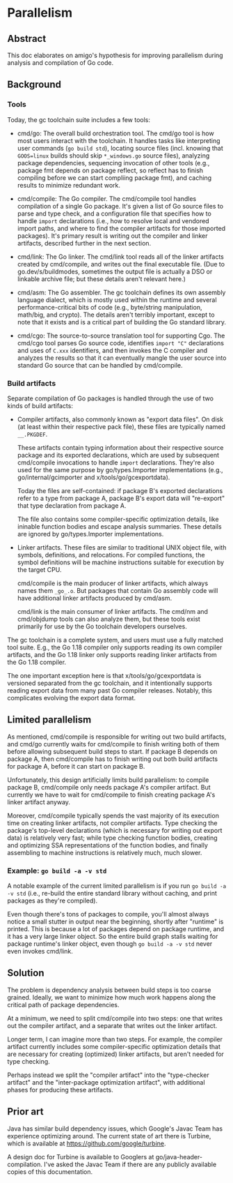 # Parallelism

## Abstract

This doc elaborates on amigo's hypothesis for improving parallelism
during analysis and compilation of Go code.

## Background

### Tools

Today, the gc toolchain suite includes a few tools:

* cmd/go: The overall build orchestration tool. The cmd/go tool is how
  most users interact with the toolchain. It handles tasks like
  interpreting user commands (`go build std`), locating source files
  (incl. knowing that `GOOS=linux` builds should skip `*_windows.go`
  source files), analyzing package dependencies, sequencing invocation
  of other tools (e.g., package fmt depends on package reflect, so
  reflect has to finish compiling before we can start compliing
  package fmt), and caching results to minimize redundant work.

* cmd/compile: The Go compiler. The cmd/compile tool handles
  compilation of a single Go package. It's given a list of Go source
  files to parse and type check, and a configuration file that
  specifies how to handle `import` declarations (i.e., how to resolve
  local and vendored import paths, and where to find the compiler
  artifacts for those imported packages). It's primary result is
  writing out the compiler and linker artifacts, described further in
  the next section.

* cmd/link: The Go linker. The cmd/link tool reads all of the linker
  artifacts created by cmd/compile, and writes out the final
  executable file. (Due to go.dev/s/buildmodes, sometimes the output
  file is actually a DSO or linkable archive file; but these details
  aren't relevant here.)

* cmd/asm: The Go assembler. The gc toolchain defines its own assembly
  language dialect, which is mostly used within the runtime and
  several performance-critical bits of code (e.g., byte/string
  manipulation, math/big, and crypto). The details aren't terribly
  important, except to note that it exists and is a critical part of
  building the Go standard library.

* cmd/cgo: The source-to-source translation tool for supporting
  Cgo. The cmd/cgo tool parses Go source code, identifies `import "C"`
  declarations and uses of `C.xxx` identifiers, and then invokes the C
  compiler and analyzes the results so that it can eventually mangle
  the user source into standard Go source that can be handled by
  cmd/compile.

### Build artifacts

Separate compilation of Go packages is handled through the use of two
kinds of build artifacts:

* Compiler artifacts, also commonly known as "export data files". On
  disk (at least within their respective pack file), these files are
  typically named `__.PKGDEF`.

  These artifacts contain typing information about their respective
  source package and its exported declarations, which are used by
  subsequent cmd/compile invocations to handle `import`
  declarations. They're also used for the same purpose by
  go/types.Importer implementations (e.g., go/internal/gcimporter and
  x/tools/go/gcexportdata).

  Today the files are self-contained: if package B's exported
  declarations refer to a type from package A, package B's export data
  will "re-export" that type declaration from package A.

  The file also contains some compiler-specific optimization details,
  like ininable function bodies and escape analysis summaries. These
  details are ignored by go/types.Importer implementations.

* Linker artifacts. These files are similar to traditional UNIX object
  file, with symbols, definitions, and relocations. For compiled
  functions, the symbol definitions will be machine instructions
  suitable for execution by the target CPU.

  cmd/compile is the main producer of linker artifacts, which always
  names them `_go_.o`. But packages that contain Go assembly code will
  have additional linker artifacts produced by cmd/asm.

  cmd/link is the main consumer of linker artifacts. The cmd/nm and
  cmd/objdump tools can also analyze them, but these tools exist
  primarily for use by the Go toolchain developers ourselves.

The gc toolchain is a complete system, and users must use a fully
matched tool suite. E.g., the Go 1.18 compiler only supports reading
its own compiler artifacts, and the Go 1.18 linker only supports
reading linker artifacts from the Go 1.18 compiler.

The one important exception here is that x/tools/go/gcexportdata is
versioned separated from the gc toolchain, and it intentionally
supports reading export data from many past Go compiler releases.
Notably, this complicates evolving the export data format.

## Limited parallelism

As mentioned, cmd/compile is responsible for writing out two build
artifacts, and cmd/go currently waits for cmd/compile to finish
writing both of them before allowing subsequent build steps to start.
If package B depends on package A, then cmd/compile has to finish
writing out both build artifacts for package A, before it can start on
package B.

Unfortunately, this design artificially limits build parallelism: to
compile package B, cmd/compile only needs package A's compiler
artifact. But currently we have to wait for cmd/compile to finish
creating package A's linker artifact anyway.

Moreover, cmd/compile typically spends the vast majority of its
execution time on creating linker artifacts, not compiler
artifacts. Type checking the package's top-level declarations (which
is necessary for writing out export data) is relatively very fast;
while type checking function bodies, creating and optimizing SSA
representations of the function bodies, and finally assembling to
machine instructions is relatively much, much slower.

### Example: `go build -a -v std`

A notable example of the current limited parallelism is if you run `go
build -a -v std` (i.e., re-build the entire standard library without
caching, and print packages as they're compiled).

Even though there's tons of packages to compile, you'll almost always
notice a small stutter in output near the beginning, shortly after
"runtime" is printed. This is because a lot of packages depend on
package runtime, and it has a very large linker object. So the entire
build graph stalls waiting for package runtime's linker object, even
though `go build -a -v std` never even invokes cmd/link.

## Solution

The problem is dependency analysis between build steps is too coarse
grained. Ideally, we want to minimize how much work happens along the
critical path of package dependencies.

At a minimum, we need to split cmd/compile into two steps: one that
writes out the compiler artifact, and a separate that writes out the
linker artifact.

Longer term, I can imagine more than two steps. For example, the
compiler artifact currently includes some compiler-specific
optimization details that are necessary for creating (optimized)
linker artifacts, but aren't needed for type checking.

Perhaps instead we split the "compiler artifact" into the
"type-checker artifact" and the "inter-package optimization artifact",
with additional phases for producing these artifacts.

## Prior art

Java has similar build dependency issues, which Google's Javac Team
has experience optimizing around. The current state of art there is
Turbine, which is available at https://github.com/google/turbine.

A design doc for Turbine is available to Googlers at
go/java-header-compilation. I've asked the Javac Team if there are any
publicly available copies of this documentation.
